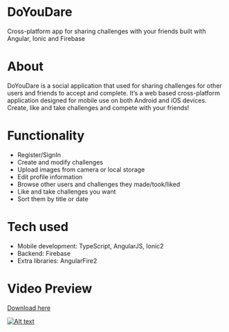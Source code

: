 # DoYouDare
Cross-platform app for sharing challenges with your friends built with Angular, Ionic and Firebase

# About
DoYouDare is a social application that used for sharing challenges for other users and friends to accept and complete. It’s a web based cross-platform application designed for mobile use on both Android and iOS devices. Create, like and take challenges and compete with your friends!

# Functionality
- Register/SignIn
- Create and modify challenges
- Upload images from camera or local storage
- Edit profile information
- Browse other users and challenges they made/took/liked
- Like and take challenges you want
- Sort them by title or date

# Tech used
- Mobile development: TypeScript, AngularJS, Ionic2
- Backend: Firebase
- Extra libraries: AngularFire2

# Video Preview

[Download here](/resources/DoDs.apk)

[![Alt text](https://img.youtube.com/vi/bgzfcyJweNI/0.jpg)](https://www.youtube.com/watch?v=bgzfcyJweNI)
